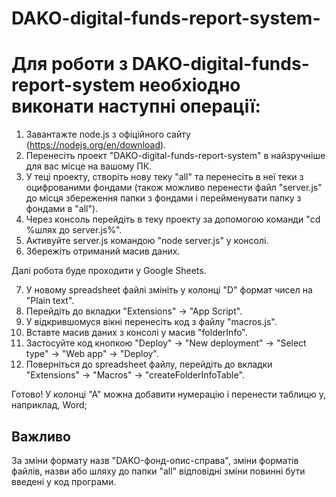 # DAKO-digital-funds-report-system-


# Для роботи з DAKO-digital-funds-report-system необхіодно виконати наступні операції:

1. Завантажте node.js з офіційного сайту (https://nodejs.org/en/download).
2. Перенесіть проект "DAKO-digital-funds-report-system" в найзручніше для вас місце на вашому ПК.
3. У теці проекту, створіть нову теку "all" та перенесіть в неї теки з оцифрованими фондами (також можливо перенести файл "server.js" до місця збереження папки з фондами і перейменувати папку з фондами в "all").
4. Через консоль перейдіть в теку проекту за допомогою команди "cd %шлях до server.js%".
5. Активуйте server.js командою "node server.js" у консолі.
6. Збережіть отриманий масив даних.

Далі робота буде проходити у Google Sheets.

7. У новому spreadsheet файлі змініть у колонці "D" формат чисел на "Plain text".
8. Перейдіть до вкладки "Extensions" -> "App Script".
9. У відкрившомуся вікні перенесіть код з файлу "macros.js".
10. Вставте масив даних з консолі у масив "folderInfo".
11. Застосуйте код кнопкою "Deploy" -> "New deployment" -> "Select type" -> "Web app" -> "Deploy".
12. Поверніться до spreadsheet файлу, перейдіть до вкладки "Extensions" -> "Macros" -> "createFolderInfoTable".

Готово! 
У колонці "А" можна добавити нумерацію і перенести таблицю у, наприклад, Word;

## Важливо

За зміни формату назв "DAKO-фонд-опис-справа", зміни форматів файлів, назви або шляху до папки "all" відповідні зміни повинні бути введені у код програми.

